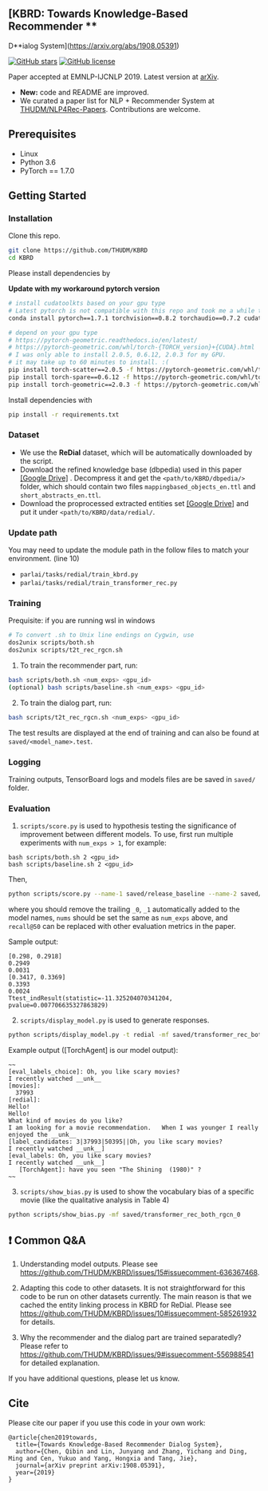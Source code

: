 ## [KBRD: Towards **K**nowledge-**B**ased **R**ecommender **
D**ialog System](https://arxiv.org/abs/1908.05391)

[![GitHub stars](https://img.shields.io/github/stars/THUDM/KBRD)](https://github.com/THUDM/KBRD/stargazers)
[![GitHub license](https://img.shields.io/github/license/THUDM/KBRD)](https://github.com/THUDM/KBRD/blob/master/LICENSE)

Paper accepted at EMNLP-IJCNLP 2019. Latest version
at [arXiv](https://arxiv.org/abs/1908.05391).

* **New:** code and README are improved.
* We curated a paper list for NLP + Recommender System
  at [THUDM/NLP4Rec-Papers](https://github.com/THUDM/NLP4Rec-Papers).
  Contributions are welcome.

## Prerequisites

- Linux
- Python 3.6
- PyTorch == 1.7.0

## Getting Started

### Installation

Clone this repo.

```bash
git clone https://github.com/THUDM/KBRD
cd KBRD
```

Please install dependencies by

**Update with my workaround pytorch version**

```bash
# install cudatoolkts based on your gpu type
# Latest pytorch is not compatible with this repo and took me a while to find the right version.
conda install pytorch==1.7.1 torchvision==0.8.2 torchaudio==0.7.2 cudatoolkit=11.0 -c pytorch

# depend on your gpu type
# https://pytorch-geometric.readthedocs.io/en/latest/
# https://pytorch-geometric.com/whl/torch-{TORCH_version}+{CUDA}.html
# I was only able to install 2.0.5, 0.6.12, 2.0.3 for my GPU.
# it may take up to 60 minutes to install. :(
pip install torch-scatter==2.0.5 -f https://pytorch-geometric.com/whl/torch-1.7.1+cu110.html
pip install torch-spare==0.6.12 -f https://pytorch-geometric.com/whl/torch-1.7.1+cu110.html
pip install torch-geometric==2.0.3 -f https://pytorch-geometric.com/whl/torch-1.7.1+cu110.html
```

Install dependencies with

```bash
pip install -r requirements.txt
```

### Dataset

- We use the **ReDial** dataset, which will be automatically downloaded by the
  script.
- Download the refined knowledge base (dbpedia) used in this
  paper [[Google Drive]](https://drive.google.com/open?id=1WqRoQAxH_kdoJpbYVsFF0EN4ZJxiiDB2)
  . Decompress it and get the `<path/to/KBRD/dbpedia/>` folder, which should
  contain two files `mappingbased_objects_en.ttl` and `short_abstracts_en.ttl`.
- Download the proprocessed extracted entities
  set [[Google Drive]](https://drive.google.com/open?id=1OG-kNIeUi3i0UDNhJVMEnia9JeRAHVXB)
  and put it under `<path/to/KBRD/data/redial/`.

### Update path

You may need to update the module path in the follow files to match your
environment. (line 10)

- `parlai/tasks/redial/train_kbrd.py`
- `parlai/tasks/redial/train_transformer_rec.py`

### Training

Prequisite: if you are running wsl in windows

```bash
# To convert .sh to Unix line endings on Cygwin, use
dos2unix scripts/both.sh
dos2unix scripts/t2t_rec_rgcn.sh
```

1. To train the recommender part, run:

```bash
bash scripts/both.sh <num_exps> <gpu_id>
(optional) bash scripts/baseline.sh <num_exps> <gpu_id>
```

2. To train the dialog part, run:

```bash
bash scripts/t2t_rec_rgcn.sh <num_exps> <gpu_id>
```

The test results are displayed at the end of training and can also be found
at `saved/<model_name>.test`.

### Logging

Training outputs, TensorBoard logs and models files are be saved in `saved/`
folder.

### Evaluation

1. `scripts/score.py` is used to hypothesis testing the significance of
   improvement between different models. To use, first run multiple experiments
   with `num_exps > 1`, for example:

```
bash scripts/both.sh 2 <gpu_id>
bash scripts/baseline.sh 2 <gpu_id>
```

Then,

```bash
python scripts/score.py --name-1 saved/release_baseline --name-2 saved/both_rgcn --num 2 --metric recall@50
```

where you should remove the trailing `_0`, `_1` automatically added to the
model names, `nums` should be set the same as `num_exps` above, and `recall@50`
can be replaced with other evaluation metrics in the paper.

Sample output:

```
[0.298, 0.2918]
0.2949
0.0031
[0.3417, 0.3369]
0.3393
0.0024
Ttest_indResult(statistic=-11.325204070341204, pvalue=0.007706635327863829)
```

2. `scripts/display_model.py` is used to generate responses.

```bash
python scripts/display_model.py -t redial -mf saved/transformer_rec_both_rgcn_0 -dt test
```

Example output (\[TorchAgent\] is our model output):

```
~~
[eval_labels_choice]: Oh, you like scary movies?
I recently watched __unk__
[movies]:
  37993
[redial]: 
Hello!
Hello!
What kind of movies do you like?
I am looking for a movie recommendation.   When I was younger I really enjoyed the __unk__
[label_candidates: 3|37993|50395||Oh, you like scary movies?
I recently watched __unk__]
[eval_labels: Oh, you like scary movies?
I recently watched __unk__]
   [TorchAgent]: have you seen "The Shining  (1980)" ?
~~
```

3. `scripts/show_bias.py` is used to show the vocabulary bias of a specific
   movie (like the qualitative analysis in Table 4)

```bash
python scripts/show_bias.py -mf saved/transformer_rec_both_rgcn_0
```

## ❗ Common Q&A

1. Understanding model outputs.
   Please see https://github.com/THUDM/KBRD/issues/15#issuecomment-636367468.

2. Adapting this code to other datasets.
   It is not straightforward for this code to be run on other datasets
   currently.
   The main reason is that we cached the entity linking process in KBRD for
   ReDial. Please
   see https://github.com/THUDM/KBRD/issues/10#issuecomment-585261932 for
   details.

3. Why the recommender and the dialog part are trained separatedly?
   Please refer
   to https://github.com/THUDM/KBRD/issues/9#issuecomment-556988541 for
   detailed explanation.

If you have additional questions, please let us know.

## Cite

Please cite our paper if you use this code in your own work:

```
@article{chen2019towards,
  title={Towards Knowledge-Based Recommender Dialog System},
  author={Chen, Qibin and Lin, Junyang and Zhang, Yichang and Ding, Ming and Cen, Yukuo and Yang, Hongxia and Tang, Jie},
  journal={arXiv preprint arXiv:1908.05391},
  year={2019}
}
```
